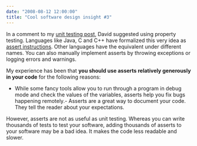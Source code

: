 ```yaml
---
date: "2008-08-12 12:00:00"
title: "Cool software design insight #3"
---
```




In a comment to my [unit testing post](/lemire/blog/2008/08/03/cool-software-design-insight-2/), David suggested using property testing. Languages like Java, C and C++ have formalized this very idea as [assert instructions](https://en.wikipedia.org/wiki/Assert). Other languages have the equivalent under different names. You can also manually implement asserts by throwing exceptions or logging errors and warnings.

My experience has been that __you should use asserts relatively generously in your code__ for the following reasons:

- While some fancy tools allow you to run through a program in debug mode and check the values of the variables, asserts help you fix bugs happening remotely.- Asserts are a great way to document your code. They tell the reader about your expectations.


However, asserts are not as useful as unit testing. Whereas you can write thousands of tests to test your software, adding thousands of asserts to your software may be a bad idea. It makes the code less readable and slower.

